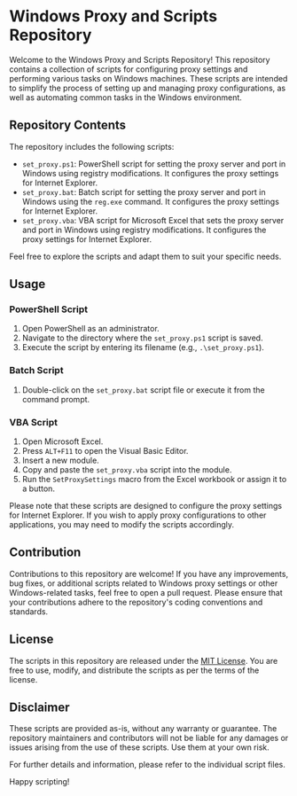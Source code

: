 # Windows Proxy and Scripts Repository

Welcome to the Windows Proxy and Scripts Repository! This repository contains a collection of scripts for configuring proxy settings and performing various tasks on Windows machines. These scripts are intended to simplify the process of setting up and managing proxy configurations, as well as automating common tasks in the Windows environment.

## Repository Contents

The repository includes the following scripts:

- `set_proxy.ps1`: PowerShell script for setting the proxy server and port in Windows using registry modifications. It configures the proxy settings for Internet Explorer.
- `set_proxy.bat`: Batch script for setting the proxy server and port in Windows using the `reg.exe` command. It configures the proxy settings for Internet Explorer.
- `set_proxy.vba`: VBA script for Microsoft Excel that sets the proxy server and port in Windows using registry modifications. It configures the proxy settings for Internet Explorer.

Feel free to explore the scripts and adapt them to suit your specific needs.

## Usage

### PowerShell Script
1. Open PowerShell as an administrator.
2. Navigate to the directory where the `set_proxy.ps1` script is saved.
3. Execute the script by entering its filename (e.g., `.\set_proxy.ps1`).

### Batch Script
1. Double-click on the `set_proxy.bat` script file or execute it from the command prompt.

### VBA Script
1. Open Microsoft Excel.
2. Press `ALT+F11` to open the Visual Basic Editor.
3. Insert a new module.
4. Copy and paste the `set_proxy.vba` script into the module.
5. Run the `SetProxySettings` macro from the Excel workbook or assign it to a button.

Please note that these scripts are designed to configure the proxy settings for Internet Explorer. If you wish to apply proxy configurations to other applications, you may need to modify the scripts accordingly.

## Contribution

Contributions to this repository are welcome! If you have any improvements, bug fixes, or additional scripts related to Windows proxy settings or other Windows-related tasks, feel free to open a pull request. Please ensure that your contributions adhere to the repository's coding conventions and standards.

## License

The scripts in this repository are released under the [MIT License](LICENSE). You are free to use, modify, and distribute the scripts as per the terms of the license.

## Disclaimer

These scripts are provided as-is, without any warranty or guarantee. The repository maintainers and contributors will not be liable for any damages or issues arising from the use of these scripts. Use them at your own risk.

For further details and information, please refer to the individual script files.

Happy scripting!
